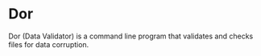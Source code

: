 # Dor

Dor (Data Validator) is a command line program that validates and checks files for data corruption.